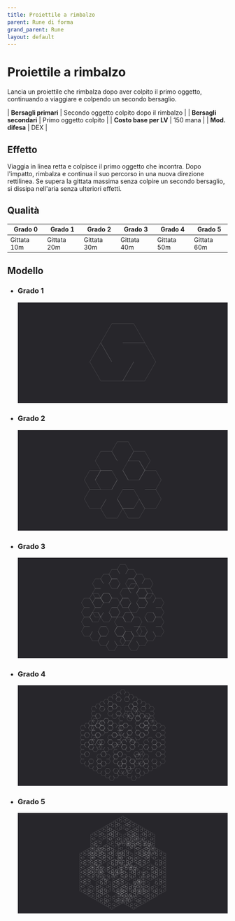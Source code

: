 ```yaml
---
title: Proiettile a rimbalzo
parent: Rune di forma
grand_parent: Rune
layout: default
---
```


# **Proiettile a rimbalzo**

Lancia un proiettile che rimbalza dopo aver colpito il primo oggetto, continuando a viaggiare e colpendo un secondo bersaglio.

| **Bersagli primari**   | Secondo oggetto colpito dopo il rimbalzo  |
| **Bersagli secondari** | Primo oggetto colpito                     |
| **Costo base per LV**  | 150 mana                                  |
| **Mod. difesa**        | DEX                                       |

## Effetto
Viaggia in linea retta e colpisce il primo oggetto che incontra. Dopo l'impatto, rimbalza e continua il suo percorso in una nuova direzione rettilinea. Se supera la gittata massima senza colpire un secondo bersaglio, si dissipa nell'aria senza ulteriori effetti.

## Qualità

| Grado 0 | Grado 1 | Grado 2 | Grado 3 | Grado 4 | Grado 5 |
|---------|---------|---------|---------|---------|---------|
| Gittata 10m | Gittata 20m | Gittata 30m | Gittata 40m | Gittata 50m | Gittata 60m |

## Modello
- ### Grado 1<br>
  ![Grado 1](1.png "Grado 1")
- ### Grado 2<br>
  ![Grado 2](2.png "Grado 2")
- ### Grado 3<br>
  ![Grado 3](3.png "Grado 3")
- ### Grado 4<br>
  ![Grado 4](4.png "Grado 4")
- ### Grado 5<br>
  ![Grado 5](5.png "Grado 5")
